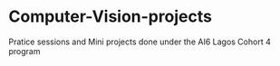 # Computer-Vision-projects

Pratice sessions and Mini projects done under the AI6 Lagos Cohort 4 program

